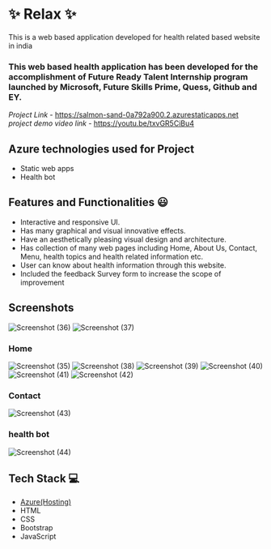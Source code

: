 # ✨  Relax ✨

This is a web based application developed for health related based website in india

### This web based health application has been developed for the accomplishment of Future Ready Talent Internship program launched by Microsoft, Future Skills Prime, Quess, Github and EY.


*Project Link* - https://salmon-sand-0a792a900.2.azurestaticapps.net 
*project demo video link* - https://youtu.be/txvGR5CiBu4 

## Azure technologies used for Project

- Static web apps
- Health bot

## Features and Functionalities 😃

- Interactive and responsive UI.
- Has many graphical and visual innovative effects.
- Have an aesthetically pleasing visual design and architecture.
- Has collection of many web pages including Home, About Us, Contact, Menu, health topics and health related information etc.
- User can know about health information through this website.
- Included the feedback Survey form to increase the scope of improvement 

## Screenshots




   
![Screenshot (36)](https://user-images.githubusercontent.com/116417315/210055214-342b7343-babf-4778-b8ed-7da7e5347bc4.png)
![Screenshot (37)](https://user-images.githubusercontent.com/116417315/210055219-46f01485-d6e9-4cea-9e44-7690e4ab20d8.png)

### Home
![Screenshot (35)](https://user-images.githubusercontent.com/116417315/210055222-47675d3d-9121-4a49-b03a-4a84a88d22d9.png)
![Screenshot (38)](https://user-images.githubusercontent.com/116417315/210055245-e9cb649f-b5bb-41c3-9076-4d5e239bb3c7.png)
![Screenshot (39)](https://user-images.githubusercontent.com/116417315/210055250-17ac468a-f5d9-421a-a489-f5214c81e2ba.png)
![Screenshot (40)](https://user-images.githubusercontent.com/116417315/210055253-897be594-c8c4-4165-af62-bf1d28ec2c71.png)
![Screenshot (41)](https://user-images.githubusercontent.com/116417315/210055254-8b123e28-c583-494d-b17e-8e0f16f8fd85.png)
![Screenshot (42)](https://user-images.githubusercontent.com/116417315/210055256-ac00c6da-c506-4a67-a715-da9f3ea6e3ec.png)


### Contact
![Screenshot (43)](https://user-images.githubusercontent.com/116417315/210055261-0918ea50-71ba-43ad-9d03-03c3b05aebe6.png)



### health bot
![Screenshot (44)](https://user-images.githubusercontent.com/116417315/210055264-c634a81e-ce6f-4da8-8c35-669a2d6d9af4.png)


## Tech Stack 💻

- [Azure(Hosting)](https://azure.microsoft.com/en-in/features/azure-portal/)
- HTML
- CSS
- Bootstrap
- JavaScript

